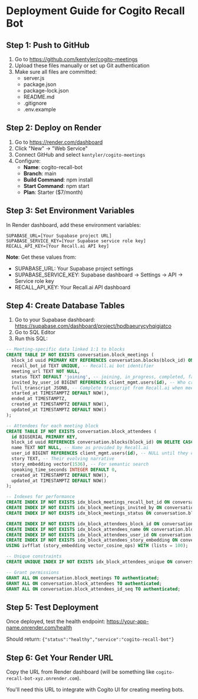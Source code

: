 # Deployment Guide for Cogito Recall Bot

## Step 1: Push to GitHub
1. Go to https://github.com/kentyler/cogito-meetings
2. Upload these files manually or set up Git authentication
3. Make sure all files are committed:
   - server.js
   - package.json
   - package-lock.json
   - README.md
   - .gitignore
   - .env.example

## Step 2: Deploy on Render
1. Go to https://render.com/dashboard
2. Click "New" → "Web Service"
3. Connect GitHub and select `kentyler/cogito-meetings`
4. Configure:
   - **Name**: cogito-recall-bot
   - **Branch**: main
   - **Build Command**: npm install
   - **Start Command**: npm start
   - **Plan**: Starter ($7/month)

## Step 3: Set Environment Variables
In Render dashboard, add these environment variables:

```
SUPABASE_URL=[Your Supabase project URL]
SUPABASE_SERVICE_KEY=[Your Supabase service role key]
RECALL_API_KEY=[Your Recall.ai API key]
```

**Note**: Get these values from:
- SUPABASE_URL: Your Supabase project settings
- SUPABASE_SERVICE_KEY: Supabase dashboard → Settings → API → Service role key
- RECALL_API_KEY: Your Recall.ai API dashboard

## Step 4: Create Database Tables
1. Go to your Supabase dashboard: https://supabase.com/dashboard/project/hpdbaeurycyhqigiatco
2. Go to SQL Editor
3. Run this SQL:

```sql
-- Meeting-specific data linked 1:1 to blocks
CREATE TABLE IF NOT EXISTS conversation.block_meetings (
  block_id uuid PRIMARY KEY REFERENCES conversation.blocks(block_id) ON DELETE CASCADE,
  recall_bot_id TEXT UNIQUE, -- Recall.ai bot identifier
  meeting_url TEXT NOT NULL,
  status TEXT DEFAULT 'joining', -- joining, in_progress, completed, failed
  invited_by_user_id BIGINT REFERENCES client_mgmt.users(id), -- Who created the bot
  full_transcript JSONB, -- Complete transcript from Recall.ai when meeting ends
  started_at TIMESTAMPTZ DEFAULT NOW(),
  ended_at TIMESTAMPTZ,
  created_at TIMESTAMPTZ DEFAULT NOW(),
  updated_at TIMESTAMPTZ DEFAULT NOW()
);

-- Attendees for each meeting block
CREATE TABLE IF NOT EXISTS conversation.block_attendees (
  id BIGSERIAL PRIMARY KEY,
  block_id uuid REFERENCES conversation.blocks(block_id) ON DELETE CASCADE,
  name TEXT NOT NULL, -- Name as provided by Recall.ai
  user_id BIGINT REFERENCES client_mgmt.users(id), -- NULL until they create account
  story TEXT, -- Their evolving narrative
  story_embedding vector(1536), -- For semantic search
  speaking_time_seconds INTEGER DEFAULT 0,
  created_at TIMESTAMPTZ DEFAULT NOW(),
  updated_at TIMESTAMPTZ DEFAULT NOW()
);

-- Indexes for performance
CREATE INDEX IF NOT EXISTS idx_block_meetings_recall_bot_id ON conversation.block_meetings(recall_bot_id);
CREATE INDEX IF NOT EXISTS idx_block_meetings_invited_by ON conversation.block_meetings(invited_by_user_id);
CREATE INDEX IF NOT EXISTS idx_block_meetings_status ON conversation.block_meetings(status);

CREATE INDEX IF NOT EXISTS idx_block_attendees_block_id ON conversation.block_attendees(block_id);
CREATE INDEX IF NOT EXISTS idx_block_attendees_name ON conversation.block_attendees(name);
CREATE INDEX IF NOT EXISTS idx_block_attendees_user_id ON conversation.block_attendees(user_id);
CREATE INDEX IF NOT EXISTS idx_block_attendees_story_embedding ON conversation.block_attendees 
USING ivfflat (story_embedding vector_cosine_ops) WITH (lists = 100);

-- Unique constraints
CREATE UNIQUE INDEX IF NOT EXISTS idx_block_attendees_unique ON conversation.block_attendees(block_id, name);

-- Grant permissions
GRANT ALL ON conversation.block_meetings TO authenticated;
GRANT ALL ON conversation.block_attendees TO authenticated;
GRANT ALL ON conversation.block_attendees_id_seq TO authenticated;
```

## Step 5: Test Deployment
Once deployed, test the health endpoint:
https://your-app-name.onrender.com/health

Should return: `{"status":"healthy","service":"cogito-recall-bot"}`

## Step 6: Get Your Render URL
Copy the URL from Render dashboard (will be something like `cogito-recall-bot-xyz.onrender.com`).

You'll need this URL to integrate with Cogito UI for creating meeting bots.